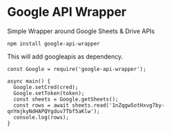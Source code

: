 # Google API Wrapper

Simple Wrapper around Google Sheets &amp; Drive APIs

    npm install google-api-wrapper

This will add googleapis as dependency.


    const Google = require('google-api-wrapper');
    
    async main() {
      Google.setCred(cred);
      Google.setToken(token);
      const sheets = Google.getSheets();
      const rows = await sheets.read('1nZqgw5otHxvg7by-qnYmjkyNdHAPQYgduv7Tbf5aKlw');
      console.log(rows);
    }
